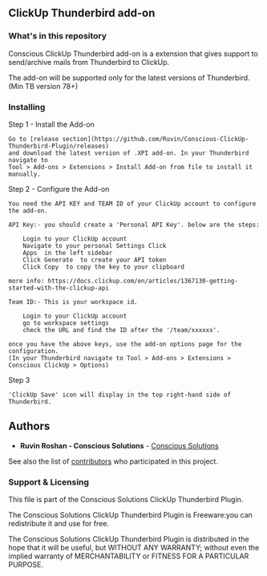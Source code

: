 ## ClickUp Thunderbird add-on

### What's in this repository 

Conscious ClickUp Thunderbird add-on is a extension that gives support to send/archive mails from Thunderbird to ClickUp.

The add-on will be supported only for the latest versions of Thunderbird. (Min TB version 78+)

### Installing

Step 1 - Install the Add-on

```
Go to [release section](https://github.com/Ruvin/Conscious-ClickUp-Thunderbird-Plugin/releases) 
and download the latest version of .XPI add-on. In your Thunderbird navigate to 
Tool > Add-ons > Extensions > Install Add-on from file to install it manually.  
```

Step 2 - Configure the Add-on

```
You need the API KEY and TEAM ID of your ClickUp account to configure the add-on.

API Key:- you should create a 'Personal API Key'. below are the steps:

    Login to your ClickUp account
    Navigate to your personal Settings Click
    Apps  in the left sidebar
    Click Generate  to create your API token
    Click Copy  to copy the key to your clipboard 

more info: https://docs.clickup.com/en/articles/1367130-getting-started-with-the-clickup-api

Team ID:- This is your workspace id.

    Login to your ClickUp account
    go to workspace settings
    check the URL and find the ID after the '/team/xxxxxx'.

once you have the above keys, use the add-on options page for the configuration.
(In your Thunderbird navigate to Tool > Add-ons > Extensions > Conscious ClickUp > Options) 
```

Step 3

```
'ClickUp Save' icon will display in the top right-hand side of Thunderbird.
```

## Authors

* **Ruvin Roshan - Conscious Solutions** - [Conscious Solutions](https://www.conscious.co.uk/)

See also the list of [contributors](https://github.com/Ruvin/Conscious-ClickUp-Thunderbird-Plugin/graphs/contributors) who participated in this project.

### Support & Licensing 

This file is part of the Conscious Solutions ClickUp Thunderbird Plugin.

The Conscious Solutions ClickUp Thunderbird Plugin is Freeware:you can redistribute it and use for free.

The Conscious Solutions ClickUp Thunderbird Plugin is distributed in the hope that it will be useful, but WITHOUT ANY WARRANTY; without even the implied warranty of MERCHANTABILITY or FITNESS FOR A PARTICULAR PURPOSE.